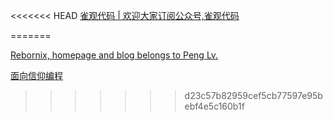 <<<<<<< HEAD
[雀观代码 | 欢迎大家订阅公众号,雀观代码](https://encrt.com/)
<!-- 毕业四年拿到公司股权的程序员er -->
=======


[Rebornix, homepage and blog belongs to Peng Lv.](https://rebornix.com/)
<!-- 微软vscode开发者，ggtalk分享嘉宾 -->

[面向信仰编程](https://draveness.me/)
<!-- 饿了吗程序员，ggtalk分享嘉宾Draveness，ios相关 -->
>>>>>>> d23c57b82959cef5cb77597e95bebf4e5c160b1f
